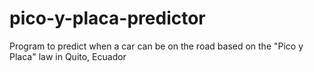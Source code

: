 # pico-y-placa-predictor
Program to predict when a car can be on the road based on the "Pico y Placa" law in Quito, Ecuador
